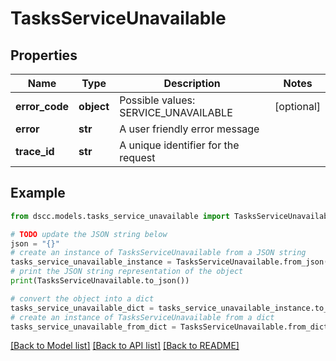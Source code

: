 # TasksServiceUnavailable


## Properties

Name | Type | Description | Notes
------------ | ------------- | ------------- | -------------
**error_code** | **object** | Possible values: SERVICE_UNAVAILABLE | [optional] 
**error** | **str** | A user friendly error message | 
**trace_id** | **str** | A unique identifier for the request | 

## Example

```python
from dscc.models.tasks_service_unavailable import TasksServiceUnavailable

# TODO update the JSON string below
json = "{}"
# create an instance of TasksServiceUnavailable from a JSON string
tasks_service_unavailable_instance = TasksServiceUnavailable.from_json(json)
# print the JSON string representation of the object
print(TasksServiceUnavailable.to_json())

# convert the object into a dict
tasks_service_unavailable_dict = tasks_service_unavailable_instance.to_dict()
# create an instance of TasksServiceUnavailable from a dict
tasks_service_unavailable_from_dict = TasksServiceUnavailable.from_dict(tasks_service_unavailable_dict)
```
[[Back to Model list]](../README.md#documentation-for-models) [[Back to API list]](../README.md#documentation-for-api-endpoints) [[Back to README]](../README.md)



